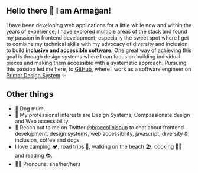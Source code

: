 ## Hello there 👋 I am Armağan!

I have been developing web applications for a little while now and within the years of experience, I have explored multiple areas of the stack and found my passion in frontend development; especially the sweet spot where I get to combine my technical skills with my advocacy of diversity and inclusion to build **inclusive and accessible software.** One great way of achieving this goal is through design systems where I can focus on building individual pieces and making them accessible with a systematic approach. Pursuing this passion led me here, to [GitHub](https://github.com), where I work as a software engineer on [Primer Design System](https://primer.style) ✨ 


## Other things

- 🐶 Dog mum.
- 🌱 My professional interests are Design Systems, Compassionate design and Web accessibility.
- 💬 Reach out to me on Twitter [@broccolinisoup](https://twitter.com/broccolinisoup) to chat about frontend development, design systems, web accessibility, javascript, diversity & inclusion, coffee and dogs.
- I love camping 🏕️, road trips 🚌, walking on the beach 🏖️, cooking 🧑‍🍳 and [reading 📚](https://www.goodreads.com/user/show/50940270-arma-an).
- 👩‍💻 Pronouns: she/her/hers


 



